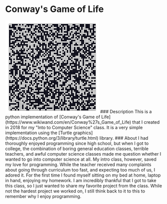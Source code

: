 # Conway's Game of Life
<img src="/img/conway.gif" width="300"/>
### Description
This is a python implementation of [Conway's Game of Life](https://www.wikiwand.com/en/Conway%27s_Game_of_Life) that I created in 2018 for my "Into to Computer Science" class. It is a very simple implementation using the [Turtle graphics](https://docs.python.org/3/library/turtle.html) library.
### About
I had thoroughly enjoyed programming since high school, but when I got to college, the combination of boring general education classes, terrible teachers, and awful computer science classes made me question whether I wanted to go into computer science at all. My intro class, however, saved my love for programming. While the teacher received many complaints about going through curriculum too fast, and expecting too much of us, I adored it. For the first time I found myself sitting on my bed at home, laptop in hand, enjoying my homework. I am incredibly thankful that I got to take this class, so I just wanted to share my favorite project from the class. While not the hardest project we worked on, I still think back to it to this to remember why I enjoy programming.